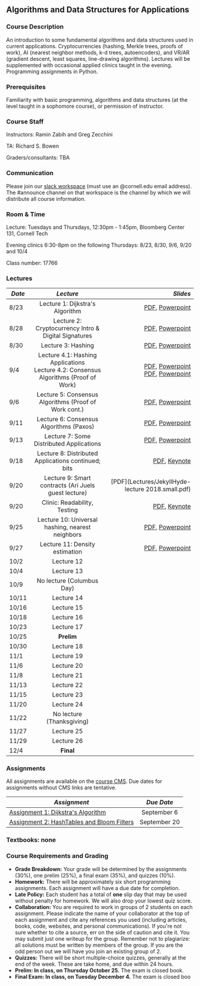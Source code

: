 ## Algorithms and Data Structures for Applications ##

### **Course Description**

An introduction to some fundamental algorithms and data structures used in current applications. Cryptocurrencies (hashing, Merkle trees, proofs of work), AI (nearest neighbor methods, k-d trees, autoencoders), and VR/AR (gradient descent, least squares, line-drawing algorithms). Lectures will be supplemented with occasional applied clinics taught in the evening. Programming assignments in Python.

### **Prerequisites**

Familiarity with basic programming, algorithms and data structures (at the level taught in a sophomore course), or permission of instructor.

### **Course Staff**

Instructors: Ramin Zabih and Greg Zecchini

TA: Richard S. Bowen

Graders/consultants: TBA

### **Communication**

Please join our [slack workspace](https://join.slack.com/t/cs5112fall18/signup) (must use an @cornell.edu email address). The #announce channel on that workspace is the channel by which we will distribute all course information.

### **Room &amp; Time**

Lecture: Tuesdays and Thursdays, 12:30pm - 1:45pm, Bloomberg Center 131, Cornell Tech

Evening clinics 6:30-8pm on the following Thursdays: 8/23, 8/30, 9/6, 9/20 and 10/4

Class number: 17766

### **Lectures** ###

| *Date*                       | *Lecture*          | *Slides*
| ------------- |:-------------:| -----:|
|8/23 | Lecture 1: Dijkstra's Algorithm | [PDF](Lectures/Lec1-Dijkstra.pdf), [Powerpoint](Lectures/Lec1-Dijkstra.pptx)
|8/28 | Lecture 2: Cryptocurrency Intro & Digital Signatures | [PDF](Lectures/Lecture%202.pdf), [Powerpoint](Lectures/Lecture%202.pptx)
|8/30 | Lecture 3: Hashing | [PDF](Lectures/Lec3-hashing.pdf), [Powerpoint](Lectures/Lec3-hashing.pptx)
|9/4 | Lecture 4.1: Hashing Applications<br/>Lecture 4.2: Consensus Algorithms (Proof of Work)|[PDF](Lectures/Lec4.1-hashing-applications.pdf), [Powerpoint](Lectures/Lec4.1-hashing-applications.pptx)<br/>[PDF](Lectures/Lecture%204.2%20-%20Consensus%20Algorithms%20(Proof%20of%20Work).pdf), [Powerpoint](Lectures/Lecture%204.2%20-%20Consensus%20Algorithms%20(Proof%20of%20Work).pptx)
|9/6 | Lecture 5: Consensus Algorithms (Proof of Work cont.) |[PDF](Lectures/Lecture%205%20-%20Consensus%20Algorithms%20(Proof%20of%20Work%20cont.).pdf), [Powerpoint](Lectures/Lecture%205%20-%20Consensus%20Algorithms%20(Proof%20of%20Work%20cont.).pptx)
|9/11 | Lecture 6: Consensus Algorithms (Paxos) |[PDF](Lectures/Lecture%206%20-%20Consensus%20Algorithms%20(Paxos).pdf), [Powerpoint](Lectures/Lecture%206%20-%20Consensus%20Algorithms%20(Paxos).pptx)
|9/13 | Lecture 7: Some Distributed Applications | [PDF](Lectures/Lec7-chord.pdf), [Powerpoint](Lectures/Lec7-chord.pptx)
|9/18 | Lecture 8: Distributed Applications continued; bits |[PDF](Lectures/Lec8-bits.pdf), [Keynote](Lectures/Lec8-bits.key)
|9/20 | Lecture 9: Smart contracts (Ari Juels guest lecture) | [PDF](Lectures/JekyllHyde-lecture 2018.small.pdf)
|9/20 | Clinic: Readability, Testing | [PDF](Lectures/clinic_readability.pdf), [Keynote](Lectures/clinic_readability.key)
|9/25 | Lecture 10: Universal hashing, nearest neighbors | [PDF](Lectures/Lec10-universal-hashing.pdf), [Powerpoint](Lectures/Lec10-universal-hashing.ppt)
|9/27 | Lecture 11: Density estimation | [PDF](Lectures/Lec11.NN-density-estimation.pdf), [Powerpoint](Lectures/Lec11.NN-density-estimation.ppt)
|10/2 | Lecture 12 |
|10/4 | Lecture 13 |
|10/9 | No lecture (Columbus Day) |
|10/11 | Lecture 14 |
|10/16 | Lecture 15 |
|10/18 | Lecture 16 |
|10/23 | Lecture 17 |
|10/25 | **Prelim** |
|10/30 | Lecture 18 |
|11/1 | Lecture 19 |
|11/6 | Lecture 20 |
|11/8 | Lecture 21 |
|11/13 | Lecture 22 |
|11/15 | Lecture 23 | 
|11/20 | Lecture 24 | 
|11/22 | No lecture (Thanksgiving)
|11/27 | Lecture 25 |
|11/29 | Lecture 26
|12/4 | **Final** |

### **Assignments** ###

All assignments are available on the [course CMS](https://cmsx.cs.cornell.edu/web/auth/?courseid=234). Due dates for assignments without CMS links are tentative.

| *Assignment*                       | *Due Date*
| ------------- |:-------------:
| [Assignment 1: Dijkstra's Algorithm](https://cmsx.cs.cornell.edu/web/auth/?action=assignment&assignid=2329) | September 6
| [Assignment 2: HashTables and Bloom Filters](https://cmsx.cs.cornell.edu/web/auth/?action=assignment&assignid=2478) | September 20


### **Textbooks: none**

### **Course Requirements and Grading**

- **Grade Breakdown:**  Your grade will be determined by the assignments (30%), one prelim (25%), a final exam (35%), and quizzes (10%).
- **Homework:** There will be approximately six short programming assignments. Each assignment will have a due date for completion.
- **Late Policy:** Each student has a total of  **one**  slip day that may be used without penalty for homework. We will also drop your lowest quiz score.
- **Collaboration:** You are required to work in groups of 2 students on each assignment. Please indicate the name of your collaborator at the top of each assignment and cite any references you used (including articles, books, code, websites, and personal communications). If you&#39;re not sure whether to cite a source, err on the side of caution and cite it. You may submit just one writeup for the group. Remember not to plagiarize: all solutions must be written by members of the group. If you are the odd person out we will have you join an existing group of 2.
- **Quizzes:** There will be short multiple-choice quizzes, generally at the end of the week. These are take home, and due within 24 hours.
- **Prelim: In class, on Thursday October 25.** The exam is closed book.
- **Final Exam: In class, on Tuesday December 4.**  The exam is closed boo
